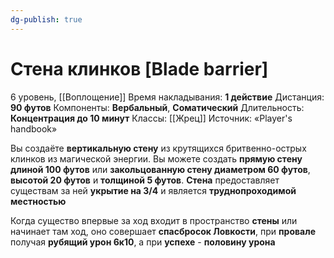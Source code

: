 ```yaml
---
dg-publish: true
---
```

# Стена клинков [Blade barrier]
6 уровень, [[Воплощение]]
Время накладывания: **1 действие**
Дистанция: **90 футов**
Компоненты: **Вербальный**, **Соматический**
Длительность: **Концентрация до 10 минут**
Классы: [[Жрец]]
Источник: «Player's handbook»

Вы создаёте **вертикальную стену** из крутящихся бритвенно-острых клинков из магической энергии. Вы можете создать **прямую стену длиной 100 футов** или **закольцованную стену диаметром 60 футов**, **высотой 20 футов** и **толщиной 5 футов**. **Стена** предоставляет существам за ней **укрытие на 3/4** и является **труднопроходимой местностью**

Когда существо впервые за ход входит в пространство **стены** или начинает там ход, оно совершает **спасбросок Ловкости**, при **провале** получая **рубящий урон 6к10**, а при **успехе** -  **половину урона**